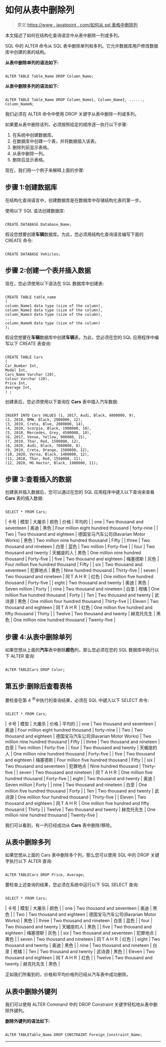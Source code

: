 # 如何从表中删除列

> 原文:[https://www . javatpoint . com/如何从 sql 表格中删除列](https://www.javatpoint.com/how-to-delete-column-from-table-in-sql)

本文描述了如何在结构化查询语言中从表中删除一列或多列。

SQL 中的 ALTER 命令从 SQL 表中删除单列和多列。它允许数据库用户修改数据库中创建的表的结构。

**从表中删除单列的语法如下:**

```

ALTER TABLE Table_Name DROP Column_Name;   		

```

**从表中删除多列的语法如下:**

```

ALTER TABLE Table_Name DROP Column_Name1, Column_Name2, ......, Column_NameN;

```

我们必须在 ALTER 命令中使用 DROP 关键字从表中删除一列或多列。

如果要从表中删除该列，必须按照给定的顺序逐一执行以下步骤:

1.  在系统中创建数据库。
2.  在数据库中创建一个表，并将数据插入该表。
3.  删除列前显示表格。
4.  从表中删除一列。
5.  删除后显示表格。

现在，我们用一个例子来解释上面的步骤:

## 步骤 1:创建数据库

在结构化查询语言中，创建数据库是在数据库中存储结构化表的第一步。

使用以下 SQL 语法创建数据库:

```

CREATE DATABASE Database_Name;

```

假设您想要创建**车辆**数据库。为此，您必须用结构化查询语言编写下面的 CREATE 命令:

```

CREATE DATABASE Vehicles;

```

## 步骤 2:创建一个表并插入数据

现在，您必须使用以下语法在 SQL 数据库中创建表:

```

CREATE TABLE table_name  
(
column_Name1 data type (size of the column),  
column_Name2 data type (size of the column),  
column_Name3 data type (size of the column),  
...  
column_NameN data type (size of the column)
);  

```

假设您想要在**车辆**数据库中创建**车辆**表。为此，您必须在您的 SQL 应用程序中编写以下 CREATE 表查询:

```

CREATE TABLE Cars 
(
Car_Number Int,
Model Int,  
Cars_Name Varchar (20),    
Colour Varchar (20),  
Price Int,
Average Int, 
) ;

```

创建表后，您必须使用以下查询在 **Cars** 表中插入汽车数据:

```

INSERT INTO Cars VALUES (1, 2017, Audi, Black, 4800000, 9), 
(2, 2018, BMW, Black, 2900000, 12),
(3, 2019, Creta, Blue, 2000000, 14),  
(4, 2020, Scorpio, Black, 1900000, 10),
(5, 2018, Mercedes, Grey, 4500000, 10),
(6, 2017, Venue, Yellow, 900000, 15),
(7, 2019, Thar, Red, 1500000, 12), 
(8, 2020, Audi, Black, 7000000, 8),
(9, 2019, Creta, Orange, 1500000, 12),  
(10, 2020, Verna, Black, 1400000, 12),
(11, 2018, Thar, Red, 1550000, 11),
(12, 2020, MG Hector, Black, 1900000, 11);

```

## 步骤 3:查看插入的数据

创建表并插入数据后，您可以通过在您的 SQL 应用程序中键入以下查询来查看 **Cars** 表的插入数据:

```

SELECT * FROM Cars;

```

| 卡号 | 模型 | 大屠杀 | 颜色 | 价格 | 平均的 |
| one | Two thousand and seventeen | 奥迪 | 黑色 | Four million eight hundred thousand | forty-nine |
| Two | Two thousand and eighteen | 德国宝马汽车公司(Bavarian Motor Works) | 黑色 | Two million nine hundred thousand | Fifty |
| three | Two thousand and nineteen | 白垩 | 蓝色 | Two million | Forty-five |
| four | Two thousand and twenty | 天蝎座的人 | 黑色 | One million nine hundred thousand | Forty-five |
| five | Two thousand and eighteen | 梅塞德斯 | 灰色 | Four million five hundred thousand | Fifty |
| six | Two thousand and seventeen | 犯罪地点 | 黄色 | Nine hundred thousand | Thirty-five |
| seven | Two thousand and nineteen | 同ＴＡＨＲ | 红色 | One million five hundred thousand | Forty-five |
| eight | Two thousand and twenty | 奥迪 | 黑色 | Seven million | Forty |
| nine | Two thousand and nineteen | 白垩 | 柑橘 | One million five hundred thousand | Forty |
| Ten | Two thousand and twenty | 武诗源 | 黑色 | One million four hundred thousand | Thirty-five |
| Eleven | Two thousand and eighteen | 同ＴＡＨＲ | 红色 | One million five hundred and fifty thousand | Thirty |
| Twelve | Two thousand and twenty | 赫克托先生 | 黑色 | One million nine hundred thousand | Twenty-five |

## 步骤 4:从表中删除单列

如果您想从上面的**汽车**表中删除**颜色**列，那么您必须在您的 SQL 数据库中执行以下 ALTER 查询:

```

ALTER TABLECars DROP Color;

```

## 第五步:删除后查看表格

要检查在第 4 <sup>步</sup>中执行的查询结果，必须在 SQL 中键入以下 SELECT 命令:

```

SELECT * FROM Cars;

```

| 卡号 | 模型 | 大屠杀 | 价格 | 平均的 |
| one | Two thousand and seventeen | 奥迪 | Four million eight hundred thousand | forty-nine |
| Two | Two thousand and eighteen | 德国宝马汽车公司(Bavarian Motor Works) | Two million nine hundred thousand | Fifty |
| three | Two thousand and nineteen | 白垩 | Two million | Forty-five |
| four | Two thousand and twenty | 天蝎座的人 | One million nine hundred thousand | Forty-five |
| five | Two thousand and eighteen | 梅塞德斯 | Four million five hundred thousand | Fifty |
| six | Two thousand and seventeen | 犯罪地点 | Nine hundred thousand | Thirty-five |
| seven | Two thousand and nineteen | 同ＴＡＨＲ | One million five hundred thousand | Forty-five |
| eight | Two thousand and twenty | 奥迪 | Seven million | Forty |
| nine | Two thousand and nineteen | 白垩 | One million five hundred thousand | Forty |
| Ten | Two thousand and twenty | 武诗源 | One million four hundred thousand | Thirty-five |
| Eleven | Two thousand and eighteen | 同ＴＡＨＲ | One million five hundred and fifty thousand | Thirty |
| Twelve | Two thousand and twenty | 赫克托先生 | One million nine hundred thousand | Twenty-five |

我们可以看到，有一列已经成功从 **Cars** 表中删除/移除。

## 从表中删除多列

如果您想从上面的 Cars 表中删除多个列，那么您可以使用 SQL 中的 DROP 关键字执行以下 ALTER 查询:

```

ALTER TABLECars DROP Price, Average;

```

要检查上述查询的结果，您必须在系统中运行以下 SQL SELECT 查询:

```

SELECT * FROM Cars;

```

| 卡号 | 模型 | 大屠杀 | 颜色 |
| one | Two thousand and seventeen | 奥迪 | 黑色 |
| Two | Two thousand and eighteen | 德国宝马汽车公司(Bavarian Motor Works) | 黑色 |
| three | Two thousand and nineteen | 白垩 | 蓝色 |
| four | Two thousand and twenty | 天蝎座的人 | 黑色 |
| five | Two thousand and eighteen | 梅塞德斯 | 灰色 |
| six | Two thousand and seventeen | 犯罪地点 | 黄色 |
| seven | Two thousand and nineteen | 同ＴＡＨＲ | 红色 |
| eight | Two thousand and twenty | 奥迪 | 黑色 |
| nine | Two thousand and nineteen | 白垩 | 柑橘 |
| Ten | Two thousand and twenty | 武诗源 | 黑色 |
| Eleven | Two thousand and eighteen | 同ＴＡＨＲ | 红色 |
| Twelve | Two thousand and twenty | 赫克托先生 | 黑色 |

正如我们所看到的，价格和平均价格列已经从汽车表中成功删除。

## 从表中删除外键列

我们可以使用 ALTER Command 中的 DROP Constraint 关键字轻松地从表中删除外键列。

**删除外键列的语法如下:**

```

ALTER TABLETable_Name DROP CONSTRAINT Foreign_Constraint_Name;

```

* * *